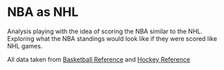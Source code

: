 # NBA as NHL 
Analysis playing with the idea of scoring the NBA similar to the NHL. Exploring what the NBA standings would look like if they were scored like NHL games. 

All data taken from [Basketball Reference](www.basketball-reference.com) and [Hockey Reference](www.hockey-reference.com)
